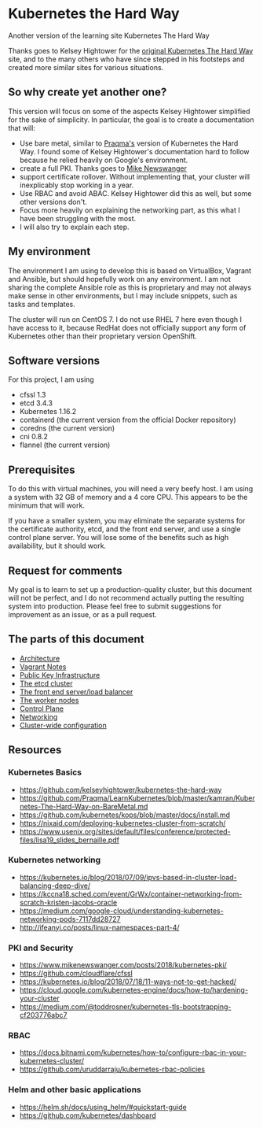 # Kubernetes the Hard Way

Another version of the learning site Kubernetes The Hard Way

Thanks goes to Kelsey Hightower for the [original Kubernetes The Hard Way](https://github.com/kelseyhightower/kubernetes-the-hard-way) site,
and to the many others who have since stepped in his footsteps and created more
similar sites for various situations.

## So why create yet another one?

This version will focus on some of the aspects Kelsey Hightower simplified for
the sake of simplicity. In particular, the goal is to create a documentation
that will:

- Use bare metal, similar to
[Praqma's](https://github.com/Praqma/LearnKubernetes/blob/master/kamran/Kubernetes-The-Hard-Way-on-BareMetal.md)
 version of Kubernetes the Hard Way. I found some of Kelsey Hightower's
documentation hard to follow because he relied heavily on Google's environment.
- create a full PKI. Thanks goes to [Mike Newswanger](https://www.mikenewswanger.com/posts/2018/kubernetes-pki/)
- support certificate rollover. Without implementing that, your cluster will
inexplicably stop working in a year.
- Use RBAC and avoid ABAC. Kelsey Hightower did this as well, but some other
versions don't.
- Focus more heavily on explaining the networking part, as this what I have been
struggling with the most.
- I will also try to explain each step.

## My environment
The environment I am using to develop this is based on VirtualBox, Vagrant and
Ansible, but should hopefully work on any environment. I am not sharing the
complete Ansible role as this is proprietary and may not always make sense in
other environments, but I may include snippets, such as tasks and templates.

The cluster will run on CentOS 7. I do not use RHEL 7 here even though I have
access to it, because RedHat does not officially support any form of Kubernetes
other than their proprietary version OpenShift.

## Software versions

For this project, I am using

- cfssl 1.3
- etcd 3.4.3
- Kubernetes 1.16.2
- containerd (the current version from the official Docker repository)
- coredns (the current version)
- cni 0.8.2
- flannel (the current version)

## Prerequisites

To do this with virtual machines, you will need a very beefy host. I am using a
system with 32 GB of memory and a 4 core CPU. This appears to be the minimum
that will work.

If you have a smaller system, you may eliminate the separate systems for the
certificate authority, etcd, and the front end server, and use a single control
plane server. You will lose some of the benefits such as high availability, but
it should work.

## Request for comments

My goal is to learn to set up a production-quality cluster, but this document
will not be perfect, and I do not recommend actually putting the resulting
system into production. Please feel free to submit suggestions for improvement
as an issue, or as a pull request.

## The parts of this document

- [Architecture](./architecture.md)
- [Vagrant Notes](./vagrant.md)
- [Public Key Infrastructure](./pki.md)
- [The etcd cluster](./etcd.md)
- [The front end server/load balancer](./front.md)
- [The worker nodes](./worker.md)
- [Control Plane](./cp.md)
- [Networking](./networking.md)
- [Cluster-wide configuration](./cluster.md)

Resources
---------

### Kubernetes Basics
- https://github.com/kelseyhightower/kubernetes-the-hard-way
- https://github.com/Praqma/LearnKubernetes/blob/master/kamran/Kubernetes-The-Hard-Way-on-BareMetal.md
- https://github.com/kubernetes/kops/blob/master/docs/install.md
- https://nixaid.com/deploying-kubernetes-cluster-from-scratch/
- https://www.usenix.org/sites/default/files/conference/protected-files/lisa19_slides_bernaille.pdf

### Kubernetes networking
- https://kubernetes.io/blog/2018/07/09/ipvs-based-in-cluster-load-balancing-deep-dive/
- https://kccna18.sched.com/event/GrWx/container-networking-from-scratch-kristen-jacobs-oracle
- https://medium.com/google-cloud/understanding-kubernetes-networking-pods-7117dd28727
- http://ifeanyi.co/posts/linux-namespaces-part-4/

### PKI and Security
- https://www.mikenewswanger.com/posts/2018/kubernetes-pki/
- https://github.com/cloudflare/cfssl
- https://kubernetes.io/blog/2018/07/18/11-ways-not-to-get-hacked/
- https://cloud.google.com/kubernetes-engine/docs/how-to/hardening-your-cluster
- https://medium.com/@toddrosner/kubernetes-tls-bootstrapping-cf203776abc7

### RBAC
- https://docs.bitnami.com/kubernetes/how-to/configure-rbac-in-your-kubernetes-cluster/
- https://github.com/uruddarraju/kubernetes-rbac-policies

### Helm and other basic applications
- https://helm.sh/docs/using_helm/#quickstart-guide
- https://github.com/kubernetes/dashboard

